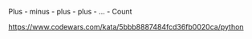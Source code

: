 Plus - minus - plus - plus - ... - Count

https://www.codewars.com/kata/5bbb8887484fcd36fb0020ca/python